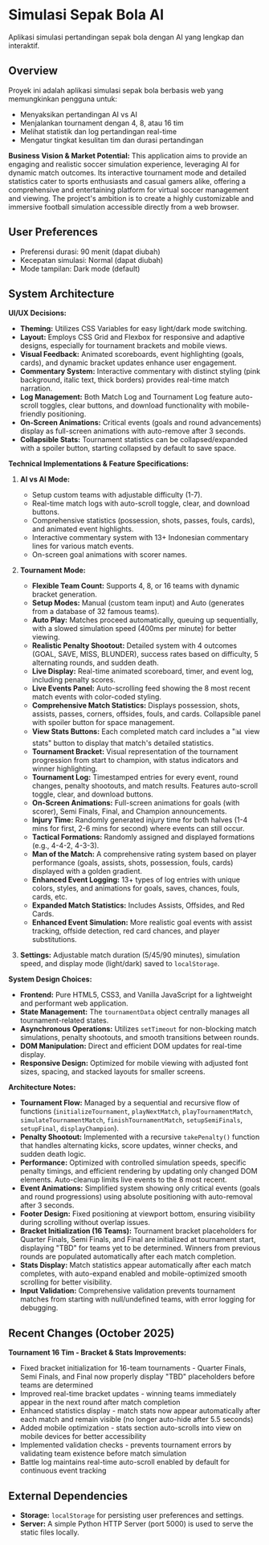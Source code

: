 # Simulasi Sepak Bola AI

Aplikasi simulasi pertandingan sepak bola dengan AI yang lengkap dan interaktif.

## Overview
Proyek ini adalah aplikasi simulasi sepak bola berbasis web yang memungkinkan pengguna untuk:
- Menyaksikan pertandingan AI vs AI
- Menjalankan tournament dengan 4, 8, atau 16 tim
- Melihat statistik dan log pertandingan real-time
- Mengatur tingkat kesulitan tim dan durasi pertandingan

**Business Vision & Market Potential:**
This application aims to provide an engaging and realistic soccer simulation experience, leveraging AI for dynamic match outcomes. Its interactive tournament mode and detailed statistics cater to sports enthusiasts and casual gamers alike, offering a comprehensive and entertaining platform for virtual soccer management and viewing. The project's ambition is to create a highly customizable and immersive football simulation accessible directly from a web browser.

## User Preferences
- Preferensi durasi: 90 menit (dapat diubah)
- Kecepatan simulasi: Normal (dapat diubah)
- Mode tampilan: Dark mode (default)

## System Architecture

**UI/UX Decisions:**
- **Theming:** Utilizes CSS Variables for easy light/dark mode switching.
- **Layout:** Employs CSS Grid and Flexbox for responsive and adaptive designs, especially for tournament brackets and mobile views.
- **Visual Feedback:** Animated scoreboards, event highlighting (goals, cards), and dynamic bracket updates enhance user engagement.
- **Commentary System:** Interactive commentary with distinct styling (pink background, italic text, thick borders) provides real-time match narration.
- **Log Management:** Both Match Log and Tournament Log feature auto-scroll toggles, clear buttons, and download functionality with mobile-friendly positioning.
- **On-Screen Animations:** Critical events (goals and round advancements) display as full-screen animations with auto-remove after 3 seconds.
- **Collapsible Stats:** Tournament statistics can be collapsed/expanded with a spoiler button, starting collapsed by default to save space.

**Technical Implementations & Feature Specifications:**

1.  **AI vs AI Mode:**
    *   Setup custom teams with adjustable difficulty (1-7).
    *   Real-time match logs with auto-scroll toggle, clear, and download buttons.
    *   Comprehensive statistics (possession, shots, passes, fouls, cards), and animated event highlights.
    *   Interactive commentary system with 13+ Indonesian commentary lines for various match events.
    *   On-screen goal animations with scorer names.

2.  **Tournament Mode:**
    *   **Flexible Team Count:** Supports 4, 8, or 16 teams with dynamic bracket generation.
    *   **Setup Modes:** Manual (custom team input) and Auto (generates from a database of 32 famous teams).
    *   **Auto Play:** Matches proceed automatically, queuing up sequentially, with a slowed simulation speed (400ms per minute) for better viewing.
    *   **Realistic Penalty Shootout:** Detailed system with 4 outcomes (GOAL, SAVE, MISS, BLUNDER), success rates based on difficulty, 5 alternating rounds, and sudden death.
    *   **Live Display:** Real-time animated scoreboard, timer, and event log, including penalty scores.
    *   **Live Events Panel:** Auto-scrolling feed showing the 8 most recent match events with color-coded styling.
    *   **Comprehensive Match Statistics:** Displays possession, shots, assists, passes, corners, offsides, fouls, and cards. Collapsible panel with spoiler button for space management.
    *   **View Stats Buttons:** Each completed match card includes a "📊 view stats" button to display that match's detailed statistics.
    *   **Tournament Bracket:** Visual representation of the tournament progression from start to champion, with status indicators and winner highlighting.
    *   **Tournament Log:** Timestamped entries for every event, round changes, penalty shootouts, and match results. Features auto-scroll toggle, clear, and download buttons.
    *   **On-Screen Animations:** Full-screen animations for goals (with scorer), Semi Finals, Final, and Champion announcements.
    *   **Injury Time:** Randomly generated injury time for both halves (1-4 mins for first, 2-6 mins for second) where events can still occur.
    *   **Tactical Formations:** Randomly assigned and displayed formations (e.g., 4-4-2, 4-3-3).
    *   **Man of the Match:** A comprehensive rating system based on player performance (goals, assists, shots, possession, fouls, cards) displayed with a golden gradient.
    *   **Enhanced Event Logging:** 13+ types of log entries with unique colors, styles, and animations for goals, saves, chances, fouls, cards, etc.
    *   **Expanded Match Statistics:** Includes Assists, Offsides, and Red Cards.
    *   **Enhanced Event Simulation:** More realistic goal events with assist tracking, offside detection, red card chances, and player substitutions.

3.  **Settings:** Adjustable match duration (5/45/90 minutes), simulation speed, and display mode (light/dark) saved to `localStorage`.

**System Design Choices:**
-   **Frontend:** Pure HTML5, CSS3, and Vanilla JavaScript for a lightweight and performant web application.
-   **State Management:** The `tournamentData` object centrally manages all tournament-related states.
-   **Asynchronous Operations:** Utilizes `setTimeout` for non-blocking match simulations, penalty shootouts, and smooth transitions between rounds.
-   **DOM Manipulation:** Direct and efficient DOM updates for real-time display.
-   **Responsive Design:** Optimized for mobile viewing with adjusted font sizes, spacing, and stacked layouts for smaller screens.

**Architecture Notes:**
-   **Tournament Flow:** Managed by a sequential and recursive flow of functions (`initializeTournament`, `playNextMatch`, `playTournamentMatch`, `simulateTournamentMatch`, `finishTournamentMatch`, `setupSemiFinals`, `setupFinal`, `displayChampion`).
-   **Penalty Shootout:** Implemented with a recursive `takePenalty()` function that handles alternating kicks, score updates, winner checks, and sudden death logic.
-   **Performance:** Optimized with controlled simulation speeds, specific penalty timings, and efficient rendering by updating only changed DOM elements. Auto-cleanup limits live events to the 8 most recent.
-   **Event Animations:** Simplified system showing only critical events (goals and round progressions) using absolute positioning with auto-removal after 3 seconds.
-   **Footer Design:** Fixed positioning at viewport bottom, ensuring visibility during scrolling without overlap issues.
-   **Bracket Initialization (16 Teams):** Tournament bracket placeholders for Quarter Finals, Semi Finals, and Final are initialized at tournament start, displaying "TBD" for teams yet to be determined. Winners from previous rounds are populated automatically after each match completion.
-   **Stats Display:** Match statistics appear automatically after each match completes, with auto-expand enabled and mobile-optimized smooth scrolling for better visibility.
-   **Input Validation:** Comprehensive validation prevents tournament matches from starting with null/undefined teams, with error logging for debugging.

## Recent Changes (October 2025)
**Tournament 16 Tim - Bracket & Stats Improvements:**
- Fixed bracket initialization for 16-team tournaments - Quarter Finals, Semi Finals, and Final now properly display "TBD" placeholders before teams are determined
- Improved real-time bracket updates - winning teams immediately appear in the next round after match completion
- Enhanced statistics display - match stats now appear automatically after each match and remain visible (no longer auto-hide after 5.5 seconds)
- Added mobile optimization - stats section auto-scrolls into view on mobile devices for better accessibility
- Implemented validation checks - prevents tournament errors by validating team existence before match simulation
- Battle log maintains real-time auto-scroll enabled by default for continuous event tracking

## External Dependencies
-   **Storage:** `localStorage` for persisting user preferences and settings.
-   **Server:** A simple Python HTTP Server (port 5000) is used to serve the static files locally.
